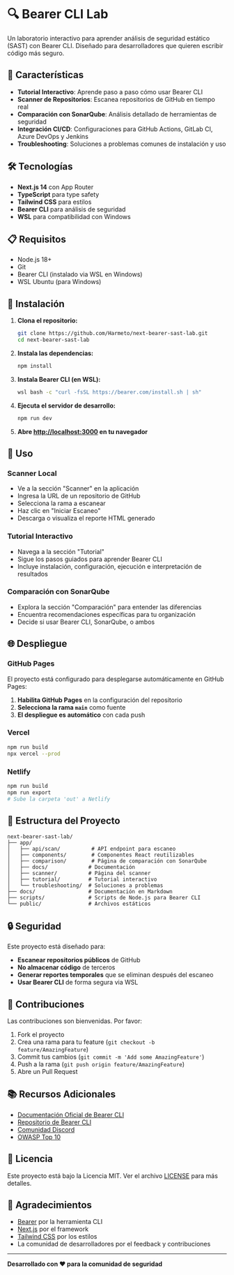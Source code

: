 # 🔍 Bearer CLI Lab

Un laboratorio interactivo para aprender análisis de seguridad estático (SAST) con Bearer CLI. Diseñado para desarrolladores que quieren escribir código más seguro.

## 🚀 Características

- **Tutorial Interactivo**: Aprende paso a paso cómo usar Bearer CLI
- **Scanner de Repositorios**: Escanea repositorios de GitHub en tiempo real
- **Comparación con SonarQube**: Análisis detallado de herramientas de seguridad
- **Integración CI/CD**: Configuraciones para GitHub Actions, GitLab CI, Azure DevOps y Jenkins
- **Troubleshooting**: Soluciones a problemas comunes de instalación y uso

## 🛠️ Tecnologías

- **Next.js 14** con App Router
- **TypeScript** para type safety
- **Tailwind CSS** para estilos
- **Bearer CLI** para análisis de seguridad
- **WSL** para compatibilidad con Windows

## 📋 Requisitos

- Node.js 18+ 
- Git
- Bearer CLI (instalado via WSL en Windows)
- WSL Ubuntu (para Windows)

## 🚀 Instalación

1. **Clona el repositorio:**
   ```bash
   git clone https://github.com/Harmeto/next-bearer-sast-lab.git
   cd next-bearer-sast-lab
   ```

2. **Instala las dependencias:**
   ```bash
   npm install
   ```

3. **Instala Bearer CLI (en WSL):**
   ```bash
   wsl bash -c "curl -fsSL https://bearer.com/install.sh | sh"
   ```

4. **Ejecuta el servidor de desarrollo:**
   ```bash
   npm run dev
   ```

5. **Abre [http://localhost:3000](http://localhost:3000) en tu navegador**

## 🔧 Uso

### Scanner Local
- Ve a la sección "Scanner" en la aplicación
- Ingresa la URL de un repositorio de GitHub
- Selecciona la rama a escanear
- Haz clic en "Iniciar Escaneo"
- Descarga o visualiza el reporte HTML generado

### Tutorial Interactivo
- Navega a la sección "Tutorial"
- Sigue los pasos guiados para aprender Bearer CLI
- Incluye instalación, configuración, ejecución e interpretación de resultados

### Comparación con SonarQube
- Explora la sección "Comparación" para entender las diferencias
- Encuentra recomendaciones específicas para tu organización
- Decide si usar Bearer CLI, SonarQube, o ambos

## 🌐 Despliegue

### GitHub Pages
El proyecto está configurado para desplegarse automáticamente en GitHub Pages:

1. **Habilita GitHub Pages** en la configuración del repositorio
2. **Selecciona la rama `main`** como fuente
3. **El despliegue es automático** con cada push

### Vercel
```bash
npm run build
npx vercel --prod
```

### Netlify
```bash
npm run build
npm run export
# Sube la carpeta 'out' a Netlify
```

## 📁 Estructura del Proyecto

```
next-bearer-sast-lab/
├── app/
│   ├── api/scan/          # API endpoint para escaneo
│   ├── components/        # Componentes React reutilizables
│   ├── comparison/        # Página de comparación con SonarQube
│   ├── docs/             # Documentación
│   ├── scanner/          # Página del scanner
│   ├── tutorial/         # Tutorial interactivo
│   └── troubleshooting/  # Soluciones a problemas
├── docs/                 # Documentación en Markdown
├── scripts/              # Scripts de Node.js para Bearer CLI
└── public/               # Archivos estáticos
```

## 🔒 Seguridad

Este proyecto está diseñado para:
- **Escanear repositorios públicos** de GitHub
- **No almacenar código** de terceros
- **Generar reportes temporales** que se eliminan después del escaneo
- **Usar Bearer CLI** de forma segura via WSL

## 🤝 Contribuciones

Las contribuciones son bienvenidas. Por favor:

1. Fork el proyecto
2. Crea una rama para tu feature (`git checkout -b feature/AmazingFeature`)
3. Commit tus cambios (`git commit -m 'Add some AmazingFeature'`)
4. Push a la rama (`git push origin feature/AmazingFeature`)
5. Abre un Pull Request

## 📚 Recursos Adicionales

- [Documentación Oficial de Bearer CLI](https://docs.bearer.com/)
- [Repositorio de Bearer CLI](https://github.com/bearer/bearer)
- [Comunidad Discord](https://discord.gg/eaHZBJUXRF)
- [OWASP Top 10](https://owasp.org/www-project-top-ten/)

## 📄 Licencia

Este proyecto está bajo la Licencia MIT. Ver el archivo [LICENSE](LICENSE) para más detalles.

## 🙏 Agradecimientos

- [Bearer](https://bearer.com/) por la herramienta CLI
- [Next.js](https://nextjs.org/) por el framework
- [Tailwind CSS](https://tailwindcss.com/) por los estilos
- La comunidad de desarrolladores por el feedback y contribuciones

---

**Desarrollado con ❤️ para la comunidad de seguridad**